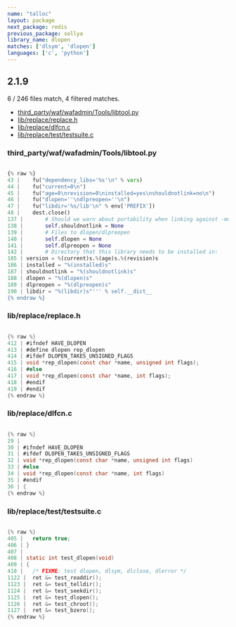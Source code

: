 ```yaml
---
name: "talloc"
layout: package
next_package: redis
previous_package: sollya
library_name: dlopen
matches: ['dlsym', 'dlopen']
languages: ['c', 'python']
---
```

## 2.1.9
6 / 246 files match, 4 filtered matches.

 - [third_party/waf/wafadmin/Tools/libtool.py](#third_partywafwafadmintoolslibtoolpy)
 - [lib/replace/replace.h](#libreplacereplaceh)
 - [lib/replace/dlfcn.c](#libreplacedlfcnc)
 - [lib/replace/test/testsuite.c](#libreplacetesttestsuitec)

### third_party/waf/wafadmin/Tools/libtool.py

```python

{% raw %}
43 | 	fu("dependency_libs='%s'\n" % vars)
44 | 	fu("current=0\n")
45 | 	fu("age=0\nrevision=0\ninstalled=yes\nshouldnotlink=no\n")
46 | 	fu("dlopen=''\ndlpreopen=''\n")
47 | 	fu("libdir='%s/lib'\n" % env['PREFIX'])
48 | 	dest.close()
137 | 		# Should we warn about portability when linking against -modules?
138 | 		self.shouldnotlink = None
139 | 		# Files to dlopen/dlpreopen
140 | 		self.dlopen = None
141 | 		self.dlpreopen = None
142 | 		# Directory that this library needs to be installed in:
185 | version = %(current)s.%(age)s.%(revision)s
186 | installed = "%(installed)s"
187 | shouldnotlink = "%(shouldnotlink)s"
188 | dlopen = "%(dlopen)s"
189 | dlpreopen = "%(dlpreopen)s"
190 | libdir = "%(libdir)s"''' % self.__dict__
{% endraw %}

```
### lib/replace/replace.h

```c

{% raw %}
412 | #ifndef HAVE_DLOPEN
413 | #define dlopen rep_dlopen
414 | #ifdef DLOPEN_TAKES_UNSIGNED_FLAGS
415 | void *rep_dlopen(const char *name, unsigned int flags);
416 | #else
417 | void *rep_dlopen(const char *name, int flags);
418 | #endif
419 | #endif
{% endraw %}

```
### lib/replace/dlfcn.c

```c

{% raw %}
29 | 
30 | #ifndef HAVE_DLOPEN
31 | #ifdef DLOPEN_TAKES_UNSIGNED_FLAGS
32 | void *rep_dlopen(const char *name, unsigned int flags)
33 | #else
34 | void *rep_dlopen(const char *name, int flags)
35 | #endif
36 | {
{% endraw %}

```
### lib/replace/test/testsuite.c

```c

{% raw %}
405 | 	return true;
406 | }
407 | 
408 | static int test_dlopen(void)
409 | {
410 | 	/* FIXME: test dlopen, dlsym, dlclose, dlerror */
1122 | 	ret &= test_readdir();
1123 | 	ret &= test_telldir();
1124 | 	ret &= test_seekdir();
1125 | 	ret &= test_dlopen();
1126 | 	ret &= test_chroot();
1127 | 	ret &= test_bzero();
{% endraw %}

```